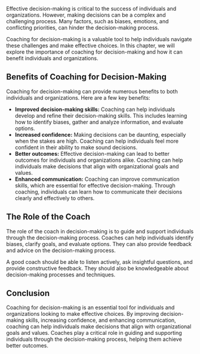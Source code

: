 
Effective decision-making is critical to the success of individuals and organizations. However, making decisions can be a complex and challenging process. Many factors, such as biases, emotions, and conflicting priorities, can hinder the decision-making process.

Coaching for decision-making is a valuable tool to help individuals navigate these challenges and make effective choices. In this chapter, we will explore the importance of coaching for decision-making and how it can benefit individuals and organizations.

Benefits of Coaching for Decision-Making
----------------------------------------

Coaching for decision-making can provide numerous benefits to both individuals and organizations. Here are a few key benefits:

* **Improved decision-making skills:** Coaching can help individuals develop and refine their decision-making skills. This includes learning how to identify biases, gather and analyze information, and evaluate options.
* **Increased confidence:** Making decisions can be daunting, especially when the stakes are high. Coaching can help individuals feel more confident in their ability to make sound decisions.
* **Better outcomes:** Effective decision-making can lead to better outcomes for individuals and organizations alike. Coaching can help individuals make decisions that align with organizational goals and values.
* **Enhanced communication:** Coaching can improve communication skills, which are essential for effective decision-making. Through coaching, individuals can learn how to communicate their decisions clearly and effectively to others.

The Role of the Coach
---------------------

The role of the coach in decision-making is to guide and support individuals through the decision-making process. Coaches can help individuals identify biases, clarify goals, and evaluate options. They can also provide feedback and advice on the decision-making process.

A good coach should be able to listen actively, ask insightful questions, and provide constructive feedback. They should also be knowledgeable about decision-making processes and techniques.

Conclusion
----------

Coaching for decision-making is an essential tool for individuals and organizations looking to make effective choices. By improving decision-making skills, increasing confidence, and enhancing communication, coaching can help individuals make decisions that align with organizational goals and values. Coaches play a critical role in guiding and supporting individuals through the decision-making process, helping them achieve better outcomes.
